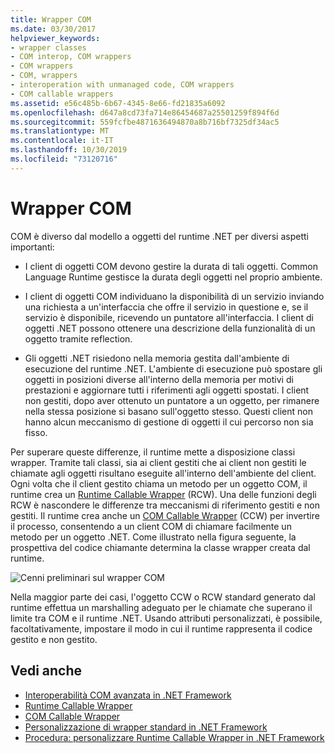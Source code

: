 ```yaml
---
title: Wrapper COM
ms.date: 03/30/2017
helpviewer_keywords:
- wrapper classes
- COM interop, COM wrappers
- COM wrappers
- COM, wrappers
- interoperation with unmanaged code, COM wrappers
- COM callable wrappers
ms.assetid: e56c485b-6b67-4345-8e66-fd21835a6092
ms.openlocfilehash: d647a8cd73fa714e86454687a25501259f894f6d
ms.sourcegitcommit: 559fcfbe4871636494870a8b716bf7325df34ac5
ms.translationtype: MT
ms.contentlocale: it-IT
ms.lasthandoff: 10/30/2019
ms.locfileid: "73120716"
---
```

# <a name="com-wrappers"></a>Wrapper COM
COM è diverso dal modello a oggetti del runtime .NET per diversi aspetti importanti:  
  
- I client di oggetti COM devono gestire la durata di tali oggetti. Common Language Runtime gestisce la durata degli oggetti nel proprio ambiente.  
  
- I client di oggetti COM individuano la disponibilità di un servizio inviando una richiesta a un'interfaccia che offre il servizio in questione e, se il servizio è disponibile, ricevendo un puntatore all'interfaccia. I client di oggetti .NET possono ottenere una descrizione della funzionalità di un oggetto tramite reflection.  
  
- Gli oggetti .NET risiedono nella memoria gestita dall'ambiente di esecuzione del runtime .NET. L'ambiente di esecuzione può spostare gli oggetti in posizioni diverse all'interno della memoria per motivi di prestazioni e aggiornare tutti i riferimenti agli oggetti spostati. I client non gestiti, dopo aver ottenuto un puntatore a un oggetto, per rimanere nella stessa posizione si basano sull'oggetto stesso. Questi client non hanno alcun meccanismo di gestione di oggetti il cui percorso non sia fisso.  
  
 Per superare queste differenze, il runtime mette a disposizione classi wrapper. Tramite tali classi, sia ai client gestiti che ai client non gestiti le chiamate agli oggetti risultano eseguite all'interno dell'ambiente del client. Ogni volta che il client gestito chiama un metodo per un oggetto COM, il runtime crea un [Runtime Callable Wrapper](runtime-callable-wrapper.md) (RCW). Una delle funzioni degli RCW è nascondere le differenze tra meccanismi di riferimento gestiti e non gestiti. Il runtime crea anche un [COM Callable Wrapper](com-callable-wrapper.md) (CCW) per invertire il processo, consentendo a un client COM di chiamare facilmente un metodo per un oggetto .NET. Come illustrato nella figura seguente, la prospettiva del codice chiamante determina la classe wrapper creata dal runtime.  
  
 ![Cenni preliminari sul wrapper COM](./media/com-wrappers/bidirectional-com-overview.gif)  
  
 Nella maggior parte dei casi, l'oggetto CCW o RCW standard generato dal runtime effettua un marshalling adeguato per le chiamate che superano il limite tra COM e il runtime .NET. Usando attributi personalizzati, è possibile, facoltativamente, impostare il modo in cui il runtime rappresenta il codice gestito e non gestito.  
  
## <a name="see-also"></a>Vedi anche

- [Interoperabilità COM avanzata in .NET Framework](https://docs.microsoft.com/previous-versions/dotnet/netframework-4.0/bd9cdfyx(v=vs.100))
- [Runtime Callable Wrapper](runtime-callable-wrapper.md)
- [COM Callable Wrapper](com-callable-wrapper.md)
- [Personalizzazione di wrapper standard in .NET Framework](https://docs.microsoft.com/previous-versions/dotnet/netframework-4.0/h7hx9abd(v=vs.100))
- [Procedura: personalizzare Runtime Callable Wrapper in .NET Framework](https://docs.microsoft.com/previous-versions/dotnet/netframework-4.0/56kh4hy7(v=vs.100))
